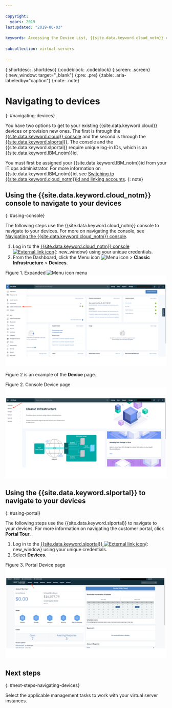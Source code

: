 ```yaml
---

copyright:
  years: 2019
lastupdated: "2019-06-03"

keywords: Accessing the Device List, {{site.data.keyword.cloud_notm}} console, {{site.data.keyword.cloud_notm}} infrastructure customer portal

subcollection: virtual-servers

---
```


{:shortdesc: .shortdesc}
{:codeblock: .codeblock}
{:screen: .screen}
{:new_window: target="_blank"}
{:pre: .pre}
{:table: .aria-labeledby="caption"}
{:note: .note}

# Navigating to devices
{: #navigating-devices}

You have two options to get to your existing {{site.data.keyword.cloud}} devices or provision new ones. The first is through the [{{site.data.keyword.cloud}} console](#using-console) and the second is through the [{{site.data.keyword.slportal}}](#using-portal). The console and the {{site.data.keyword.slportal}} require unique log-in IDs, which is an {{site.data.keyword.IBM_notm}}id.

You must first be assigned your {{site.data.keyword.IBM_notm}}id from your IT ops administrator. For more information on {{site.data.keyword.IBM_notm}}id, see [Switching to {{site.data.keyword.cloud_notm}}id and linking accounts](/docs/account?topic=account-unifyingaccounts#unifyingaccounts).
{: note}

## Using the {{site.data.keyword.cloud_notm}} console to navigate to your devices
{: #using-console}

The following steps use the {{site.data.keyword.cloud_notm}} console to navigate to your devices. For more on navigating the console, see [Navigating the {{site.data.keyword.cloud_notm}} console](/docs/overview?topic=overview-ui#ui).

1. Log in to the [{{site.data.keyword.cloud_notm}} console ![External link icon](../../icons/launch-glyph.svg "External link icon")](https://cloud.ibm.com/){: new_window} using your unique credentials.
2. From the Dashboard, click the Menu icon ![Menu icon](../../icons/icon_hamburger.svg) > **Classic Infrastructure** > **Devices**.

Figure 1. Expanded ![Menu icon](../../icons/icon_hamburger.svg) menu
![Figure 1. Expanded ![Menu icon](../../icons/icon_hamburger.svg) menu](/images/expanded-hamburger-menu.png "Expanded ![Menu icon](../../icons/icon_hamburger.svg) menu")

Figure 2 is an example of the **Device** page.

Figure 2. Console Device page
![Figure 2. Console Device page](/images/device-list.png "Console Device page")

## Using the {{site.data.keyword.slportal}} to navigate to your devices
{: #using-portal}

The following steps use the {{site.data.keyword.slportal}} to navigate to your devices. For more information on navigating the customer portal, click **Portal Tour**.

1. Log in to the [{{site.data.keyword.slportal}} ![External link icon](../../icons/launch-glyph.svg "External link icon")](https://control.softlayer.com){: new_window} using your unique credentials.
2. Select **Devices**.

Figure 3. Portal Device page
![Figure 3. Portal Device page](/images/portal_device_list.png "Portal Device page")

## Next steps
{: #next-steps-navigating-devices}

Select the applicable management tasks to work with your virtual server instances.
